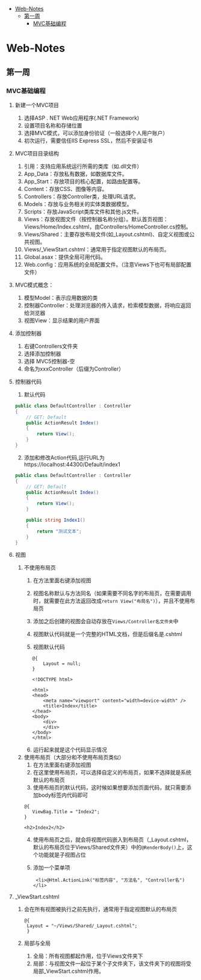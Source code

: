 - [Web-Notes](#web-notes)
  - [第一周](#第一周)
    - [MVC基础编程](#mvc基础编程)
# Web-Notes
## 第一周
### MVC基础编程

1. 新建一个MVC项目
   1. 选择ASP . NET Web应用程序(.NET Framework)
   2. 设置项目名称和存储位置
   3. 选择MVC模式，可以添加身份验证（一般选择个人用户账户）
   4. 初次运行，需要信任IIS Express SSL，然后不安装证书
2. MVC项目目录结构
   1. 引用：支持应用系统运行所需的类库（如.dll文件）
   2. App_Data：存放私有数据，如数据库文件。
   3. App_Start：存放项目的核心配置，如路由配置等。
   4. Content：存放CSS、图像等内容。
   5. Controllers：存放Controller类，处理URL请求。
   6. Models：存放与业务相关的实体类数据模型。
   7. Scripts：存放JavaScript类库文件和其他.js文件。
   8. Views：存放视图文件（按控制器名称分组）。默认首页视图：Views/Home/Index.cshtml，由Controllers/HomeController.cs控制。
   9. Views/Shared：主要存放布局文件(如_Layout.cshtml)、自定义视图或公共视图。
   10. Views/_ViewStart.cshtml：通常用于指定视图默认的布局页。
   11. Global.asax：提供全局可用代码。
   12. Web.config：应用系统的全局配置文件。（注意Views下也可有局部配置文件）
3.  MVC模式概念：
    1.  模型Model：表示应用数据的类
    2.  控制器Controller：处理浏览器的传入请求，检索模型数据，将响应返回给浏览器
    3.  视图View：显示结果的用户界面
4.  添加控制器
    1.  右键Controllers文件夹
    2.  选择添加控制器
    3.  选择 MVC5控制器-空
    4.  命名为xxxController（后缀为Controller）
5.  控制器代码
    1.  默认代码  
    ```cs
    public class DefaultController : Controller
    {
        // GET: Default
        public ActionResult Index()
        {
            return View();
        }
    }
    ```
    2. 添加和修改Action代码,运行URL为https://localhost:44300/Default/index1  
    ```cs
    public class DefaultController : Controller
    {
        // GET: Default
        public ActionResult Index()
        {
            return View();
        }

        public string Index1()
        {
            return "测试文本";
        }
    }
    ```
 5.  视图
     1.  不使用布局页
         1. 在方法里面右键添加视图
         
         2. 视图名称默认与方法同名（如果需要不同名字的布局页，在需要调用时，就需要在此方法返回改成`return View("布局名")`），并且不使用布局页
         
         3. 添加之后创建的视图会自动存放在`Views/Controller名文件夹`中
         
         4. 视图默认代码就是一个完整的HTML文档，但是后缀名是.cshtml
         
         5. 视图默认代码  
         ```cshtml
            @{
                Layout = null;
            }
        
            <!DOCTYPE html>
        
            <html>
            <head>
                <meta name="viewport" content="width=device-width" />
                <title>Index</title>
            </head>
            <body>
                <div> 
                </div>
            </body>
            </html>
         ```
         6.  运行起来就是这个代码显示情况
     2.  使用布局页（大部分和不使用布局页类似）
         1.  在方法里面右键添加视图
         2.  在这里使用布局页，可以选择自定义的布局页，如果不选择就是系统默认的布局页
         3.  使用布局页的默认代码，这时候如果想要添加页面代码，就只需要添加body标签内代码即可  
            ```cshtml
            @{
               ViewBag.Title = "Index2";
            }
           
            <h2>Index2</h2>
            ```
         4. 使用布局页之后，就会将视图代码嵌入到布局页（_Layout.cshtml，默认的布局页位于Views/Shared文件夹）中的`@RenderBody()`上，这个功能就是子视图占位
        
         5. 添加一个菜单项  
        
            ```cshtml
             <li>@Html.ActionLink("标签内容", "方法名", "Controller名")</li>
            ```
        
    
6. _ViewStart.cshtml
   1. 会在所有视图被执行之前先执行，通常用于指定视图默认的布局页  
   
      ```cshtml
      @{
       Layout = "~/Views/Shared/_Layout.cshtml";
       }
      ```
   
   2. 局部与全局
      1. 全局：所有视图都起作用，位于Views文件夹下
      2. 局部：与视图文件一起位于某个子文件夹下，该文件夹下的视图将受局部_ViewStart.cshtml作用。
